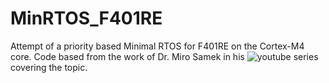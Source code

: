 # MinRTOS_F401RE
Attempt of a priority based Minimal RTOS for F401RE on the Cortex-M4 core. Code based from the work of Dr. Miro Samek in his ![youtube series](https://www.youtube.com/playlist?list=PLPW8O6W-1chyrd_Msnn4LD6LBs2slJITs) covering the topic.
